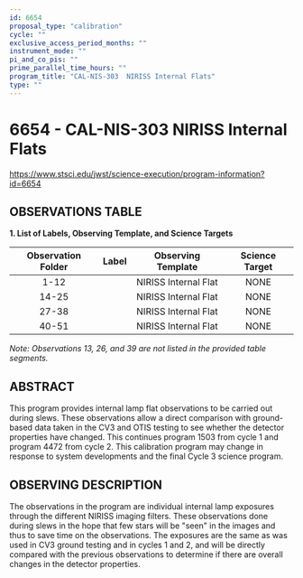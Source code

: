 ```yaml
---
id: 6654
proposal_type: "calibration"
cycle: ""
exclusive_access_period_months: ""
instrument_mode: ""
pi_and_co_pis: ""
prime_parallel_time_hours: ""
program_title: "CAL-NIS-303  NIRISS Internal Flats"
type: ""
---
```

# 6654 - CAL-NIS-303  NIRISS Internal Flats
https://www.stsci.edu/jwst/science-execution/program-information?id=6654
## OBSERVATIONS TABLE
**1. List of Labels, Observing Template, and Science Targets**

| Observation Folder | Label | Observing Template | Science Target |
| :----------------: | :---: | :----------------: | :------------: |
|        1-12        |       | NIRISS Internal Flat |      NONE      |
|       14-25        |       | NIRISS Internal Flat |      NONE      |
|       27-38        |       | NIRISS Internal Flat |      NONE      |
|       40-51        |       | NIRISS Internal Flat |      NONE      |

*Note: Observations 13, 26, and 39 are not listed in the provided table segments.*

## ABSTRACT

This program provides internal lamp flat observations to be carried out during slews. These observations allow a direct comparison with ground-based data taken in the CV3 and OTIS testing to see whether the detector properties have changed. This continues program 1503 from cycle 1 and program 4472 from cycle 2.
This calibration program may change in response to system developments and the final Cycle 3 science program.

## OBSERVING DESCRIPTION

The observations in the program are individual internal lamp exposures through the different NIRISS imaging filters. These observations done during slews in the hope that few stars will be "seen" in the images and thus to save time on the observations. The exposures are the same as was used in CV3 ground testing and in cycles 1 and 2, and will be directly compared with the previous observations to determine if there are overall changes in the detector properties.